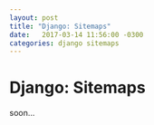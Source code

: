 ```yaml
---
layout: post
title: "Django: Sitemaps"
date:   2017-03-14 11:56:00 -0300
categories: django sitemaps
---
```



Django: Sitemaps
================

soon...